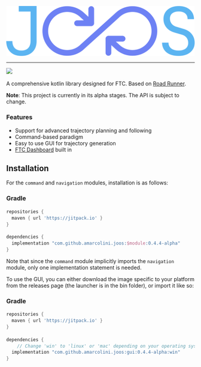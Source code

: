 
![logo](logo.svg)

---

[![](https://jitpack.io/v/amarcolini/joos.svg?style=flat-square)](https://jitpack.io/#amarcolini/joos)

A comprehensive kotlin library designed for FTC. Based on [Road Runner](https://github.com/acmerobotics/road-runner).

**Note**: This project is currently in its alpha stages. The API is subject to change.

### Features
- Support for advanced trajectory planning and following
- Command-based paradigm
- Easy to use GUI for trajectory generation
- [FTC Dashboard](https://github.com/acmerobotics/ftc-dashboard) built in

## Installation

For the `command` and `navigation` modules, installation is as follows:

### Gradle

```groovy
repositories {
  maven { url 'https://jitpack.io' }
}

dependencies {
  implementation "com.github.amarcolini.joos:$module:0.4.4-alpha"
}
```

Note that since the `command` module implicitly imports the `navigation` module,
only one implementation statement is needed.

To use the GUI, you can either download the image specific to your platform from the releases page (the launcher is
in the bin folder), or import it like so:

### Gradle

````groovy
repositories {
  maven { url 'https://jitpack.io' }
}

dependencies {
    // Change 'win' to 'linux' or 'mac' depending on your operating system
  implementation "com.github.amarcolini.joos:gui:0.4.4-alpha:win"
}
````
